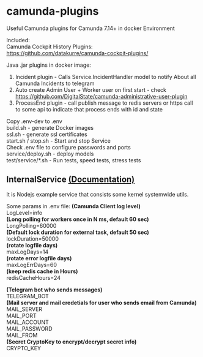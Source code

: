 # camunda-plugins

Useful Camunda plugins for Camunda 7.14+ in docker Environment   

Included:   
Camunda Cockpit History Plugins:   
https://github.com/datakurre/camunda-cockpit-plugins/   

Java .jar plugins in docker image:
1. Incident plugin - Calls Service.IncidentHandler model to notify About all Camunda Incidents to telegram   
2. Auto create Admin User + Worker user on first start - check https://github.com/DigitalState/camunda-administrative-user-plugin   
3. ProcessEnd plugin - call publish message to redis servers or https call to some api to indicate that process ends with id and state   

Copy .env-dev to .env   
build.sh - generate Docker images   
ssl.sh - generate ssl certificates   
start.sh / stop.sh - Start and stop Service   
Check .env file to configure passwords and ports   
service/deploy.sh - deploy models   
test/service/*.sh - Run tests, speed tests, stress tests   

## InternalService [(Documentation)](doc/InternalService.md) 
It is Nodejs example service that consists some kernel systemwide utils.

Some params in .env file:
**(Camunda Client log level)**   
LogLevel=info   
**(Long polling for workers once in N ms, default 60 sec)**   
LongPolling=60000   
**(Default lock duration for external task, default 50 sec)**   
lockDuration=50000   
**(rotate logfile days)**   
maxLogDays=14   
**(rotate error logfile days)**   
maxLogErrDays=60   
**(keep redis cache in Hours)**   
redisCacheHours=24   

**(Telegram bot who sends messages)**   
TELEGRAM_BOT   
**(Mail server and mail credetials for user who sends email from Camunda)**   
MAIL_SERVER   
MAIL_PORT   
MAIL_ACCOUNT   
MAIL_PASSWORD   
MAIL_FROM   
**(Secret CryptoKey to encrypt/decrypt secret info)**   
CRYPTO_KEY   
